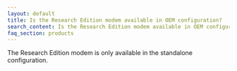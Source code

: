 ```yaml
---
layout: default
title: Is the Research Edition modem available in OEM configuration?
search_content: Is the Research Edition modem available in OEM configuration?
faq_section: products
---
```


The Research Edition modem is only available in the standalone configuration.
